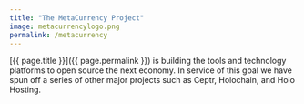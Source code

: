 ```yaml
---
title: "The MetaCurrency Project"
image: metacurrencylogo.png
permalink: /metacurrency
---
```

[{{ page.title }}]({{ page.permalink }}) is building the tools and technology platforms to open source the next economy. In service of this goal we have spun off a series of other major projects such as Ceptr, Holochain, and Holo Hosting. 
